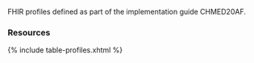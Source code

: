 FHIR profiles defined as part of the implementation guide CHMED20AF.


### Resources
{% include table-profiles.xhtml %}
